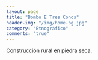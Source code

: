 ```yaml
---
layout: page
title: "Bombo E Tres Conos"
header-img: "/img/home-bg.jpg"
category: "Etnográfico"
comments: "true"
---
```



Construcción rural en piedra seca.





